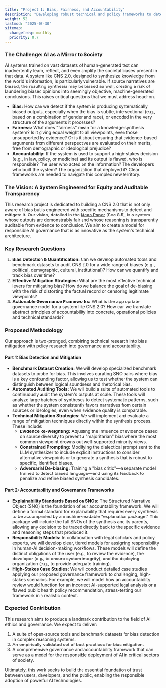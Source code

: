 ```yaml
---
title: "Project 1: Bias, Fairness, and Accountability"
description: "Developing robust technical and policy frameworks to detect and mitigate bias, ensure fairness, and establish clear accountability for the CNS 2.0 system."
weight: 52
lastmod: "2025-07-30"
sitemap:
  changefreq: monthly
  priority: 0.7
---
```


### The Challenge: AI as a Mirror to Society

AI systems trained on vast datasets of human-generated text can inadvertently learn, reflect, and even amplify the societal biases present in that data. A system like CNS 2.0, designed to synthesize knowledge from the world's information, is particularly vulnerable. If source narratives are biased, the resulting synthesis may be biased as well, creating a risk of laundering biased opinions into seemingly objective, machine-generated conclusions. This raises critical questions that we must address head-on.

-   **Bias:** How can we detect if the system is producing systematically biased outputs, especially when the bias is subtle, intersectional (e.g., based on a combination of gender and race), or encoded in the very structure of the arguments it processes?
-   **Fairness:** What does "fairness" mean for a knowledge synthesis system? Is it giving equal weight to all viewpoints, even those unsupported by evidence? Or is it about ensuring that evidence-based arguments from different perspectives are evaluated on their merits, free from demographic or ideological prejudice?
-   **Accountability:** If the system is used to support a high-stakes decision (e.g., in law, policy, or medicine) and its output is flawed, who is responsible? The user who acted on the information? The developers who built the system? The organization that deployed it? Clear frameworks are needed to navigate this complex new territory.

### The Vision: A System Engineered for Equity and Auditable Transparency

This research project is dedicated to building a CNS 2.0 that is not only aware of bias but is engineered with specific mechanisms to detect and mitigate it. Our vision, detailed in the [Ideas Paper](/papers/202507110804_chiral_narrative_synthesis_paper.md) (Sec 8.5), is a system whose outputs are demonstrably fair and whose reasoning is transparently auditable from evidence to conclusion. We aim to create a model for responsible AI governance that is as innovative as the system's technical architecture.

### Key Research Questions

1.  **Bias Detection & Quantification:** Can we develop automated tools and benchmark datasets to audit CNS 2.0 for a wide range of biases (e.g., political, demographic, cultural, institutional)? How can we quantify and track bias over time?
2.  **Effective Mitigation Strategies:** What are the most effective technical levers for mitigating bias? How do we balance the goal of de-biasing with the risk of distorting the factual record or censoring legitimate viewpoints?
3.  **Actionable Governance Frameworks:** What is the appropriate governance model for a system like CNS 2.0? How can we translate abstract principles of accountability into concrete, operational policies and technical standards?

### Proposed Methodology

Our approach is two-pronged, combining technical research into bias mitigation with policy research into governance and accountability.

#### Part 1: Bias Detection and Mitigation

-   **Benchmark Dataset Creation:** We will develop specialized benchmark datasets to probe for bias. This involves curating SNO pairs where bias is a key confounding factor, allowing us to test whether the system can distinguish between logical soundness and rhetorical bias.
-   **Automated Auditing Tools:** We will build a suite of automated tools to continuously audit the system's outputs at scale. These tools will analyze large batches of syntheses to detect systematic patterns, such as whether the system consistently favors narratives from certain sources or ideologies, even when evidence quality is comparable.
-   **Technical Mitigation Strategies:** We will implement and evaluate a range of mitigation techniques directly within the synthesis process. These include:
    -   **Evidence Re-weighting:** Adjusting the influence of evidence based on source diversity to prevent a "majoritarian" bias where the most common viewpoint drowns out well-supported minority views.
    -   **Constrained Prompting:** Modifying the dialectical prompt sent to the LLM synthesizer to include explicit instructions to consider alternative viewpoints or to generate a synthesis that is robust to specific, identified biases.
    -   **Adversarial De-biasing:** Training a "bias critic"—a separate model trained to detect biased language—and using its feedback to penalize and refine biased synthesis candidates.

#### Part 2: Accountability and Governance Frameworks

-   **Explainability Standards Based on SNOs:** The Structured Narrative Object (SNO) is the foundation of our accountability framework. We will define a formal standard for explainability that requires every synthesis to be accompanied by a machine-readable "explanation package." This package will include the full SNOs of the synthesis and its parents, allowing any decision to be traced directly back to the specific evidence and reasoning steps that produced it.
-   **Responsibility Models:** In collaboration with legal scholars and policy experts, we will develop clear, tiered models for assigning responsibility in human-AI decision-making workflows. These models will define the distinct obligations of the user (e.g., to review the evidence), the developer (e.g., to ensure system integrity), and the deploying organization (e.g., to provide adequate training).
-   **High-Stakes Case Studies:** We will conduct detailed case studies applying our proposed governance framework to challenging, high-stakes scenarios. For example, we will model how an accountability review would function for an incorrect AI-supported legal analysis or a flawed public health policy recommendation, stress-testing our framework in a realistic context.

### Expected Contribution

This research aims to produce a landmark contribution to the field of AI ethics and governance. We expect to deliver:
1.  A suite of open-source tools and benchmark datasets for bias detection in complex reasoning systems.
2.  An empirically-validated set of best practices for bias mitigation.
3.  A comprehensive governance and accountability framework that can serve as a model for the responsible deployment of AI in critical sectors of society. 

Ultimately, this work seeks to build the essential foundation of trust between users, developers, and the public, enabling the responsible adoption of powerful AI technologies.
